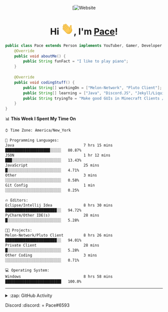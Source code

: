 <div align="center">

[![Website](Pace#6593)	
<h1>Hi <img src="images/Hi.gif" width="40px" />, I'm <a href="https://www./github.com/PaceSomesh">Pace</a>!</h1>
</div>

```java
public class Pace extends Person implements YouTuber, Gamer, Developer {
    @Override
    public void aboutMe() {
        public String funFact = "I like to play piano";
    }
    
    @Override
    public void codingStuff() {
        public String[] workingOn = ["Melon-Network", "Pluto Client"];
        public String[] learning = ["Java", "Discord.JS", "Jekyll/Liquid"];
        public String tryingTo = "Make good GUIs in Minecraft Clients / Mods / Pluguins";
    }
}
```

<!-- 
**Languages and Tools:**

<img align="left" alt="Visual Studio Code" width="26px" src="https://raw.githubusercontent.com/github/explore/80688e429a7d4ef2fca1e82350fe8e3517d3494d/topics/visual-studio-code/visual-studio-code.png" />
<img align="left" alt="Figma" width="26px" src="https://raw.githubusercontent.com/github/explore/05d0f0dfceafd861bdf2b53559399dae7b2e2d8b/topics/figma/figma.png" />
<img align="left" alt="Affinity Designer" width="26px" src="https://simpleicons.org/icons/affinitydesigner.svg" />
<img align="left" alt="HTML5" width="26px" src="https://raw.githubusercontent.com/github/explore/80688e429a7d4ef2fca1e82350fe8e3517d3494d/topics/html/html.png" />
<img align="left" alt="CSS3" width="26px" src="https://raw.githubusercontent.com/github/explore/80688e429a7d4ef2fca1e82350fe8e3517d3494d/topics/css/css.png" />
<img align="left" alt="JavaScript" width="26px" src="https://raw.githubusercontent.com/github/explore/80688e429a7d4ef2fca1e82350fe8e3517d3494d/topics/javascript/javascript.png" />
<img align="left" alt="Electron" width="26px" src="https://upload.wikimedia.org/wikipedia/commons/thumb/9/91/Electron_Software_Framework_Logo.svg/1200px-Electron_Software_Framework_Logo.svg.png" />
<img align="left" alt="HTML5" width="26px" src="https://raw.githubusercontent.com/github/explore/80688e429a7d4ef2fca1e82350fe8e3517d3494d/topics/terminal/terminal.png" />
<img align="left" alt="Unity" width="26px" src="https://gallery.leapmotion.com/wp-content/uploads/2016/12/unity-logo.png" />
<img align="left" alt="C#" width="26px" src="https://skillvalue.com/jobs/wp-content/uploads/sites/7/2019/01/csharp_logo.png" />
<img align="left" alt="Java" width="26px" src="http://www.athenaglobus.com/wp-content/uploads/2014/12/java-logo-png.png" /> 
-->

<!--

<!--START_SECTION:waka-->
📊 **This Week I Spent My Time On** 

```text
⌚︎ Time Zone: America/New_York

💬 Programming Languages: 
Java                               7 hrs 15 mins       ████████████████████░░░░░   80.87% 
JSON                               1 hr 12 mins        ███░░░░░░░░░░░░░░░░░░░░░░   13.43% 
JavaScript                         25 mins             █░░░░░░░░░░░░░░░░░░░░░░░░   4.71% 
Other                              3 mins              ░░░░░░░░░░░░░░░░░░░░░░░░░   0.58% 
Git Config                         1 min               ░░░░░░░░░░░░░░░░░░░░░░░░░   0.25%

🔥 Editors: 
Eclipse/Intellij Idea              8 hrs 30 mins       ███████████████████████░░   94.72% 
PyCharm/Other IDE(s)               28 mins             █░░░░░░░░░░░░░░░░░░░░░░░░   5.28%

🐱‍💻 Projects: 
Melon-Network/Pluto Client         8 hrs 26 mins       ███████████████████████░░   94.01% 
Private Client                     28 mins             █░░░░░░░░░░░░░░░░░░░░░░░░   5.28% 
Other Coding                       3 mins              ░░░░░░░░░░░░░░░░░░░░░░░░░   0.71%

💻 Operating System: 
Windows                            8 hrs 58 mins       █████████████████████████   100.0%

```


<!--END_SECTION:waka-->

---

</details>

<details>
  	<summary>:zap: GitHub Activity</summary>

  	<!--START_SECTION:activity-->
1. 💪 Opened PR [#2](https://github.com/kckarnige/custom-server-logos/pull/2) in [kckarnige/custom-server-logos](https://github.com/kckarnige/custom-server-logos)
  	<!--END_SECTION:activity-->
  
</details>

Discord :discord: = Pace#6593
